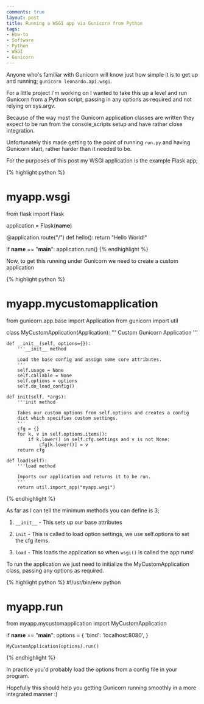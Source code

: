 ```yaml
---
comments: true
layout: post
title: Running a WSGI app via Gunicorn from Python
tags:
- How-to
- Software
- Python
- WSGI
- Gunicorn
---
```


Anyone who's familiar with Gunicorn will know just how simple it is to get up
and running; `gunicorn leonardo.api.wsgi`.

For a little project I'm working on I wanted to take this up a level and run
Gunicorn from a Python script, passing in any options as required and not
relying on sys.argv.

Because of the way most the Gunicorn application classes are written they
expect to be run from the console_scripts setup and have rather close
integration.

Unfortunately this made getting to the point of running `run.py`
and having Gunicorn start, rather harder than it needed to be.

For the purposes of this post my WSGI application is the example Flask app;

{% highlight python %}
# myapp.wsgi
from flask import Flask

application = Flask(__name__)

@application.route("/")
def hello():
    return "Hello World!"

if __name__ == "__main__":
	application.run()
{% endhighlight %}

Now, to get this running under Gunicorn we need to create a custom application

{% highlight python %}
# myapp.mycustomapplication
from gunicorn.app.base import Application
from gunicorn import util

class MyCustomApplication(Application):
    '''
    Custom Gunicorn Application
    '''

    def __init__(self, options={}):
        '''__init__ method

        Load the base config and assign some core attributes.
        '''
        self.usage = None
        self.callable = None
        self.options = options
        self.do_load_config()

    def init(self, *args):
        '''init method

        Takes our custom options from self.options and creates a config
        dict which specifies custom settings.
        '''
        cfg = {}
        for k, v in self.options.items():
            if k.lower() in self.cfg.settings and v is not None:
                cfg[k.lower()] = v
        return cfg

    def load(self):
        '''load method

        Imports our application and returns it to be run.
        '''        
        return util.import_app("myapp.wsgi")
{% endhighlight %}

As far as I can tell the minimum methods you can define is 3;

1. `__init__` - This sets up our base attributes
2. `init` - This is called to load option settings, we use self.options
to set the cfg items.

3. `load` - This loads the application so when `wsgi()` is called the
app runs!

To run the application we just need to initialize the MyCustomApplication
class, passing any options as required.

{% highlight python %}
#!/usr/bin/env python
# myapp.run

from myapp.mycustomapplication import MyCustomApplication

if __name__ == "__main__":
    options = {
        'bind': 'localhost:8080',
    }

    MyCustomApplication(options).run()
{% endhighlight %}

In practice you'd probably load the options from a config file in your program.


Hopefully this should help you getting Gunicorn running smoothly in a more
integrated manner :)